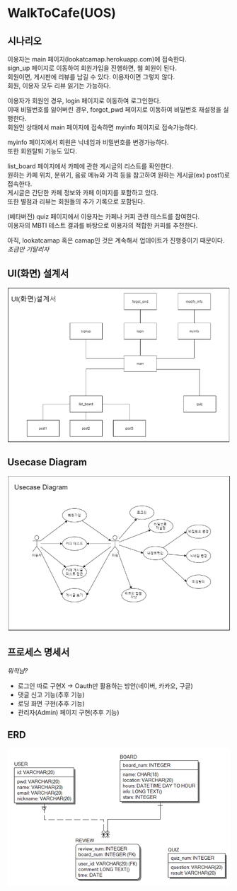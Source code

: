 # WalkToCafe(UOS)

## 시나리오
이용자는 main 페이지(lookatcamap.herokuapp.com)에 접속한다.    
sign_up 페이지로 이동하여 회원가입을 진행하면, 웹 회원이 된다.    
회원이면, 게시판에 리뷰를 남길 수 있다. 이용자이면 그렇지 않다.    
회원, 이용자 모두 리뷰 읽기는 가능하다.    

이용자가 회원인 경우, login 페이지로 이동하여 로그인한다.     
이때 비밀번호를 잃어버린 경우, forgot_pwd 페이지로 이동하여 비밀번호 재설정을 실행한다.    
회원인 상태에서 main 페이지에 접속하면 myinfo 페이지로 접속가능하다.   
 
myinfo 페이지에서 회원은 닉네임과 비밀번호를 변경가능하다.    
또한 회원탈퇴 기능도 있다.   

list_board 페이지에서 카페에 관한 게시글의 리스트를 확인한다.   
원하는 카페 위치, 분위기, 음료 메뉴와 가격 등을 참고하여 원하는 게시글(ex) post1)로 접속한다.   
게시글은 간단한 카페 정보와 카페 이미지를 포함하고 있다.    
또한 별점과 리뷰는 회원들의 추가 기록으로 포함된다.   

(베타버전) quiz 페이지에서 이용자는 카페나 커피 관련 테스트를 참여한다.    
이용자의 MBTI 테스트 결과를 바탕으로 이용자의 적합한 커피를 추천한다.   

아직, lookatcamap 혹은 camap인 것은 계속해서 업데이트가 진행중이기 때문이다. _조금만 기달리자_   

## UI(화면) 설계서
![간단한 UI 설계서](SimpleUI.png)

## Usecase Diagram
![Usecase Diagram](UsecaseDiagram.png)

## 프로세스 명세서
_뭐적냠?_
- 로그인 따로 구현X -> Oauth만 활용하는 방안(네이버, 카카오, 구글)
- 댓글 신고 기능(추후 기능)
- 로딩 화면 구현(추후 기능)
- 관리자(Admin) 페이지 구현(추후 기능)

## ERD
![ERD](ERD.jpeg)